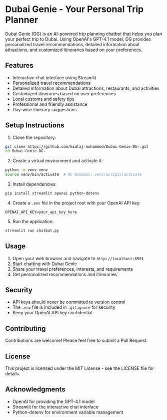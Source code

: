 # Dubai Genie - Your Personal Trip Planner

Dubai Genie (DG) is an AI-powered trip planning chatbot that helps you plan your perfect trip to Dubai. Using OpenAI's GPT-4.1 model, DG provides personalized travel recommendations, detailed information about attractions, and customized itineraries based on your preferences.

## Features

- Interactive chat interface using Streamlit
- Personalized travel recommendations
- Detailed information about Dubai attractions, restaurants, and activities
- Customized itineraries based on user preferences
- Local customs and safety tips
- Professional and friendly assistance
- Day-wise itinerary suggestions

## Setup Instructions

1. Clone the repository:
```bash
git clone https://github.com/midlaj-muhammed/Dubai-Genie-DG-.git
cd Dubai-Genie-DG-
```

2. Create a virtual environment and activate it:
```bash
python -m venv venv
source venv/bin/activate  # On Windows: venv\Scripts\activate
```

3. Install dependencies:
```bash
pip install streamlit openai python-dotenv
```

4. Create a `.env` file in the project root with your OpenAI API key:
```
OPENAI_API_KEY=your_api_key_here
```

5. Run the application:
```bash
streamlit run chatbot.py
```

## Usage

1. Open your web browser and navigate to `http://localhost:8501`
2. Start chatting with Dubai Genie
3. Share your travel preferences, interests, and requirements
4. Get personalized recommendations and itineraries

## Security

- API keys should never be committed to version control
- The `.env` file is included in `.gitignore` for security
- Keep your OpenAI API key confidential

## Contributing

Contributions are welcome! Please feel free to submit a Pull Request.

## License

This project is licensed under the MIT License - see the LICENSE file for details.

## Acknowledgments

- OpenAI for providing the GPT-4.1 model
- Streamlit for the interactive chat interface
- Python-dotenv for environment variable management
